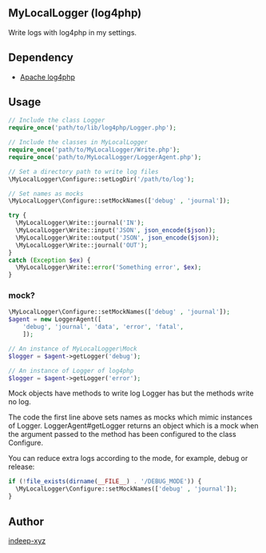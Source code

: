 MyLocalLogger (log4php)
----

Write logs with log4php in my settings.

Dependency
----

- [Apache log4php](http://logging.apache.org/log4php)

Usage
----

```php
// Include the class Logger
require_once('path/to/lib/log4php/Logger.php');

// Include the classes in MyLocalLogger
require_once('path/to/MyLocalLogger/Write.php');
require_once('path/to/MyLocalLogger/LoggerAgent.php');

// Set a directory path to write log files
\MyLocalLogger\Configure::setLogDir('/path/to/log');

// Set names as mocks
\MyLocalLogger\Configure::setMockNames(['debug' , 'journal']);

try {
  \MyLocalLogger\Write::journal('IN');
  \MyLocalLogger\Write::input('JSON', json_encode($json));
  \MyLocalLogger\Write::output('JSON', json_encode($json));
  \MyLocalLogger\Write::journal('OUT');
}
catch (Exception $ex) {
  \MyLocalLogger\Write::error('Something error', $ex);
}
```

### mock?

```php
\MyLocalLogger\Configure::setMockNames(['debug' , 'journal']);
$agent = new LoggerAgent([
    'debug', 'journal', 'data', 'error', 'fatal',
    ]);

// An instance of MyLocalLogger\Mock
$logger = $agent->getLogger('debug');

// An instance of Logger of log4php
$logger = $agent->getLogger('error');
```

Mock objects have methods to write log Logger has but the methods write no log.

The code the first line above sets names as mocks which mimic instances of Logger.
LoggerAgent#getLogger returns an object which is a mock when the argument passed to the method has been configured to the class Configure.

You can reduce extra logs according to the mode, for example, debug or release:

```php
if (!file_exists(dirname(__FILE__) . '/DEBUG_MODE')) {
  \MyLocalLogger\Configure::setMockNames(['debug' , 'journal']);
}
```

Author
----

[indeep-xyz](https://github.com/indeep-xyz)
